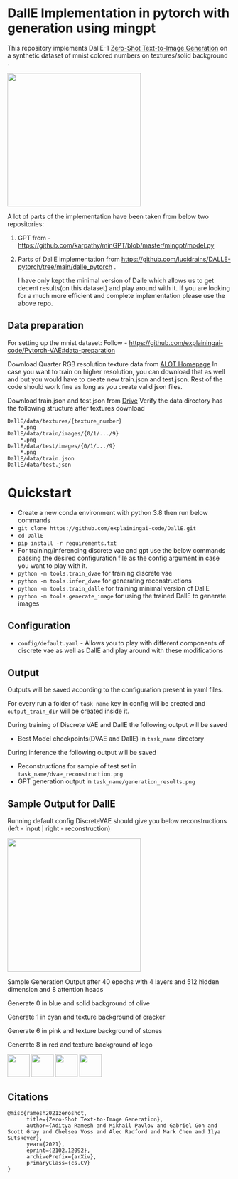 DallE Implementation in pytorch with generation using mingpt
========

This repository implements DallE-1 [Zero-Shot Text-to-Image Generation](https://arxiv.org/abs/2102.12092) on a synthetic dataset of mnist colored numbers on textures/solid background .


<img src="https://github.com/explainingai-code/DallE/assets/144267687/57e3c091-4600-401d-a5a4-52ea5fda3249" width="300">



A lot of parts of the implementation have been taken from below two repositories:
1. GPT from - https://github.com/karpathy/minGPT/blob/master/mingpt/model.py
2. Parts of DallE implementation from https://github.com/lucidrains/DALLE-pytorch/tree/main/dalle_pytorch . 

   I have only kept the minimal version of Dalle which allows us to get decent results(on this dataset) and play around with it. If you are looking for a much more efficient and complete implementation please use the above repo.

## Data preparation
For setting up the mnist dataset:
Follow - https://github.com/explainingai-code/Pytorch-VAE#data-preparation

Download Quarter RGB resolution texture data from [ALOT Homepage](https://aloi.science.uva.nl/public_alot/)
In case you want to train on higher resolution, you can download that as well and but you would have to create new train.json and test.json.
Rest of the code should work fine as long as you create valid json files.

Download train.json and test.json from [Drive](https://drive.google.com/drive/folders/1DSpNaM6hk8VNFVKHs-VK97AlP_8ynRKC?usp=sharing)
Verify the data directory has the following structure after textures download
```
DallE/data/textures/{texture_number}
	*.png
DallE/data/train/images/{0/1/.../9}
	*.png
DallE/data/test/images/{0/1/.../9}
	*.png
DallE/data/train.json
DallE/data/test.json
```

# Quickstart
* Create a new conda environment with python 3.8 then run below commands
* ```git clone https://github.com/explainingai-code/DallE.git```
* ```cd DallE```
* ```pip install -r requirements.txt```
* For training/inferencing discrete vae and gpt use the below commands passing the desired configuration file as the config argument in case you want to play with it. 
* ```python -m tools.train_dvae``` for training discrete vae
* ```python -m tools.infer_dvae``` for generating reconstructions
* ```python -m tools.train_dalle``` for training minimal version of DallE 
* ```python -m tools.generate_image``` for using the trained DallE to generate images

## Configuration
* ```config/default.yaml``` - Allows you to play with different components of discrete vae as well as DallE and play around with these modifications 


## Output 
Outputs will be saved according to the configuration present in yaml files.

For every run a folder of ```task_name``` key in config will be created and ```output_train_dir``` will be created inside it.

During training of Discrete VAE and DallE the following output will be saved 
* Best Model checkpoints(DVAE and DallE) in ```task_name``` directory

During inference the following output will be saved
* Reconstructions for sample of test set in ```task_name/dvae_reconstruction.png``` 
* GPT generation output in  ```task_name/generation_results.png```


## Sample Output for DallE

Running default config DiscreteVAE should give you below reconstructions (left - input | right - reconstruction)

<img src="https://github.com/explainingai-code/DallE/assets/144267687/fccf876d-fb35-4ed5-9729-b3645690370e" width="300">

Sample Generation Output after 40 epochs with 4 layers and 512 hidden dimension and 8 attention heads 

Generate 0 in blue and solid background of olive

Generate 1 in cyan and texture background of cracker

Generate 6 in pink and texture background of stones

Generate 8 in red and texture background of lego

<img src="https://github.com/explainingai-code/DallE/assets/144267687/e5cbc440-9a07-4439-96b8-d9a446e8b293" width="50">
<img src="https://github.com/explainingai-code/DallE/assets/144267687/a6f41119-8cfd-4536-8267-8d05b3a6154f" width="50">
<img src="https://github.com/explainingai-code/DallE/assets/144267687/7bdd3e44-5c3d-46e4-aaaa-67f08a6c6591" width="50">
<img src="https://github.com/explainingai-code/DallE/assets/144267687/6aac0a2e-4264-4691-990c-0f93156ddb7d" width="50">



## Citations

```
@misc{ramesh2021zeroshot,
      title={Zero-Shot Text-to-Image Generation}, 
      author={Aditya Ramesh and Mikhail Pavlov and Gabriel Goh and Scott Gray and Chelsea Voss and Alec Radford and Mark Chen and Ilya Sutskever},
      year={2021},
      eprint={2102.12092},
      archivePrefix={arXiv},
      primaryClass={cs.CV}
}
```


